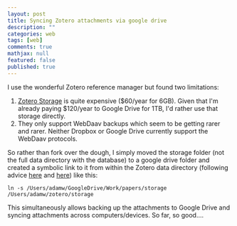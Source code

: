 ```yaml
---
layout: post
title: Syncing Zotero attachments via google drive
description: ""
categories: web
tags: [web]
comments: true
mathjax: null
featured: false
published: true
---
```


I use the wonderful Zotero reference manager but found two limitations:

1. [Zotero Storage](https://www.zotero.org/support/storage) is quite expensive ($60/year for 6GB).  Given that I'm already paying $120/year to Google Drive for 1TB, I'd rather use that storage directly.
2. They only support WebDaav backups which seem to be getting rarer and rarer.  Neither Dropbox or Google Drive currently support the WebDaav protocols.

So rather than fork over the dough, I simply moved the storage folder (not the full data directory with the database) to a google drive folder and created a symbolic link to it from within the Zotero data directory (following advice [here](https://zotpad.uservoice.com/knowledgebase/articles/103395-what-is-a-symbolic-link-and-why-should-i-use-one-w) and [here](https://forums.zotero.org/discussion/16827/standalone-dropbox-sync/)) like this:

```ln -s /Users/adamw/GoogleDrive/Work/papers/storage /Users/adamw/zotero/storage```

This simultaneously allows backing up the attachments to Google Drive and syncing attachments across computers/devices.  So far, so good....  